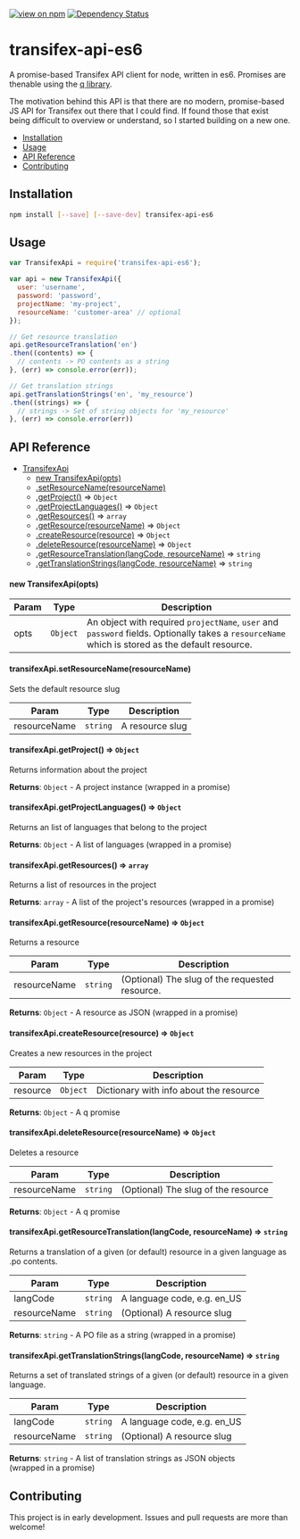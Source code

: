 [![view on npm](http://img.shields.io/npm/v/transifex-api-es6.svg)](https://www.npmjs.org/package/transifex-api-es6)
[![Dependency Status](https://david-dm.org/alexanderwallin/transifex-api-es6.svg)](https://david-dm.org/alexanderwallin/transifex-api-es6)

# transifex-api-es6

A promise-based Transifex API client for node, written in es6. Promises are thenable using the [q library](https://github.com/kriskowal/q).

The motivation behind this API is that there are no modern, promise-based JS API for Transifex out there that I could find. If found those that exist being difficult to overview or understand, so I started building on a new one.

* [Installation](#Installation)
* [Usage](#Usage)
* [API Reference](#API_Reference)
* [Contributing](#Contributing)

<a name="Installation"></a>
## Installation

```bash
npm install [--save] [--save-dev] transifex-api-es6
```

<a name="Usage"></a>
## Usage

```javascript
var TransifexApi = require('transifex-api-es6');

var api = new TransifexApi({
  user: 'username',
  password: 'password',
  projectName: 'my-project',
  resourceName: 'customer-area' // optional
});

// Get resource translation
api.getResourceTranslation('en')
.then((contents) => {
  // contents -> PO contents as a string
}, (err) => console.error(err));

// Get translation strings
api.getTranslationStrings('en', 'my_resource')
.then((strings) => {
  // strings -> Set of string objects for 'my_resource'
}, (err) => console.error(err))
```

<a name="API_Reference"></a>
## API Reference


* [TransifexApi](#TransifexApi)
  * [new TransifexApi(opts)](#new_TransifexApi_new)
  * [.setResourceName(resourceName)](#TransifexApi+setResourceName)
  * [.getProject()](#TransifexApi+getProject) ⇒ <code>Object</code>
  * [.getProjectLanguages()](#TransifexApi+getProjectLanguages) ⇒ <code>Object</code>
  * [.getResources()](#TransifexApi+getResources) ⇒ <code>array</code>
  * [.getResource(resourceName)](#TransifexApi+getResource) ⇒ <code>Object</code>
  * [.createResource(resource)](#TransifexApi+createResource) ⇒ <code>Object</code>
  * [.deleteResource(resourceName)](#TransifexApi+deleteResource) ⇒ <code>Object</code>
  * [.getResourceTranslation(langCode, resourceName)](#TransifexApi+getResourceTranslation) ⇒ <code>string</code>
  * [.getTranslationStrings(langCode, resourceName)](#TransifexApi+getTranslationStrings) ⇒ <code>string</code>

<a name="new_TransifexApi_new"></a>
#### new TransifexApi(opts)

| Param | Type | Description |
| --- | --- | --- |
| opts | <code>Object</code> | An object with required `projectName`, `user` and `password`                             fields. Optionally takes a `resourceName` which is stored as                             the default resource. |

<a name="TransifexApi+setResourceName"></a>
#### transifexApi.setResourceName(resourceName)
Sets the default resource slug


| Param | Type | Description |
| --- | --- | --- |
| resourceName | <code>string</code> | A resource slug |

<a name="TransifexApi+getProject"></a>
#### transifexApi.getProject() ⇒ <code>Object</code>
Returns information about the project

**Returns**: <code>Object</code> - A project instance (wrapped in a promise)  
<a name="TransifexApi+getProjectLanguages"></a>
#### transifexApi.getProjectLanguages() ⇒ <code>Object</code>
Returns an list of languages that belong to the project

**Returns**: <code>Object</code> - A list of languages (wrapped in a promise)  
<a name="TransifexApi+getResources"></a>
#### transifexApi.getResources() ⇒ <code>array</code>
Returns a list of resources in the project

**Returns**: <code>array</code> - A list of the project's resources (wrapped in a promise)  
<a name="TransifexApi+getResource"></a>
#### transifexApi.getResource(resourceName) ⇒ <code>Object</code>
Returns a resource


| Param | Type | Description |
| --- | --- | --- |
| resourceName | <code>string</code> | (Optional) The slug of the requested resource. |

**Returns**: <code>Object</code> - A resource as JSON (wrapped in a promise)  
<a name="TransifexApi+createResource"></a>
#### transifexApi.createResource(resource) ⇒ <code>Object</code>
Creates a new resources in the project


| Param | Type | Description |
| --- | --- | --- |
| resource | <code>Object</code> | Dictionary with info about the resource |

**Returns**: <code>Object</code> - A q promise  
<a name="TransifexApi+deleteResource"></a>
#### transifexApi.deleteResource(resourceName) ⇒ <code>Object</code>
Deletes a resource


| Param | Type | Description |
| --- | --- | --- |
| resourceName | <code>string</code> | (Optional) The slug of the resource |

**Returns**: <code>Object</code> - A q promise  
<a name="TransifexApi+getResourceTranslation"></a>
#### transifexApi.getResourceTranslation(langCode, resourceName) ⇒ <code>string</code>
Returns a translation of a given (or default) resource in a given language
as .po contents.


| Param | Type | Description |
| --- | --- | --- |
| langCode | <code>string</code> | A language code, e.g. en_US |
| resourceName | <code>string</code> | (Optional) A resource slug |

**Returns**: <code>string</code> - A PO file as a string (wrapped in a promise)  
<a name="TransifexApi+getTranslationStrings"></a>
#### transifexApi.getTranslationStrings(langCode, resourceName) ⇒ <code>string</code>
Returns a set of translated strings of a given (or default) resource in a
given language.


| Param | Type | Description |
| --- | --- | --- |
| langCode | <code>string</code> | A language code, e.g. en_US |
| resourceName | <code>string</code> | (Optional) A resource slug |

**Returns**: <code>string</code> - A list of translation strings as JSON objects  
                              (wrapped in a promise)  

<a name="Contributing"></a>
## Contributing

This project is in early development. Issues and pull requests are more than welcome!
